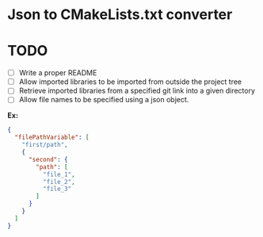 # Json to CMakeLists.txt converter

# TODO
- [ ] Write a proper README
- [ ] Allow imported libraries to be imported from outside the project tree
- [ ] Retrieve imported libraries from a specified git link into a given directory
- [ ] Allow file names to be specified using a json object.

**Ex:** 
```json
{
  "filePathVariable": [
    "first/path",
    {
      "second": {
        "path": [
          "file_1",
          "file_2",
          "file_3"
        ]
      }
    }
  ]
}
```